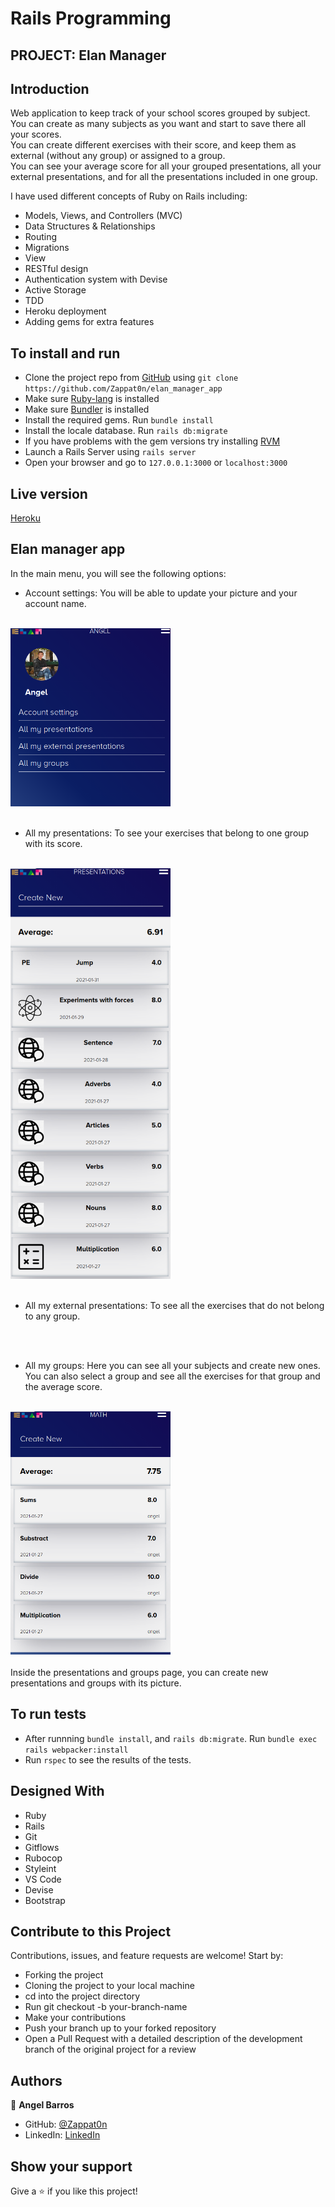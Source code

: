 # Rails Programming

## PROJECT: Elan Manager

## Introduction

Web application to keep track of your school scores grouped by subject.
You can create as many subjects as you want and start to save there all your scores. <br>
You can create different exercises with their score, and keep them as external (without any group) or assigned to a group. <br>
You can see your average score for all your grouped presentations, all your external presentations, and for all the presentations included in one group.

I have used different concepts of Ruby on Rails including:

- Models, Views, and Controllers (MVC)
- Data Structures & Relationships
- Routing
- Migrations
- View
- RESTful design
- Authentication system with Devise
- Active Storage
- TDD
- Heroku deployment
- Adding gems for extra features

## To install and run

- Clone the project repo from [GitHub](https://github.com/Zappat0n/elan_manager_app) using `git clone https://github.com/Zappat0n/elan_manager_app`
- Make sure [Ruby-lang](https://www.ruby-lang.org/en/) is installed
- Make sure [Bundler](https://bundler.io/) is installed
- Install the required gems. Run `bundle install`
- Install the locale database. Run `rails db:migrate`
- If you have problems with the gem versions try installing [RVM](https://rvm.io/)
- Launch a Rails Server using `rails server`
- Open your browser and go to `127.0.0.1:3000` or `localhost:3000`

## Live version

  [Heroku](https://pacific-cliffs-52385.herokuapp.com/)

## Elan manager app

In the main menu, you will see the following options:<br>

- Account settings: You will be able to update your picture and your account name.
<br>
<img src="./app/assets/images/screenshot1.png" width="256">
<br>
<br>

- All my presentations: To see your exercises that belong to one group with its score.
<br>
<img src="./app/assets/images/screenshot3.png" width="256">
<br>
<br>

- All my external presentations: To see all the exercises that do not belong to
any group.
<br>
<br>

- All my groups: Here you can see all your subjects and create new ones. You can also select a group and see all the exercises for that group and the average score.
<br>
<img src="./app/assets/images/screenshot2.png" width="256">
<br>
<br>
Inside the presentations and groups page, you can create new presentations and groups with its picture.

## To run tests

- After runnning `bundle install`, and `rails db:migrate`. Run `bundle exec rails webpacker:install`
- Run `rspec` to see the results of the tests.

## Designed With

- Ruby
- Rails
- Git
- Gitflows
- Rubocop
- Styleint
- VS Code
- Devise
- Bootstrap

## Contribute to this Project

Contributions, issues, and feature requests are welcome! Start by:

  - Forking the project
  - Cloning the project to your local machine
  - cd into the project directory
  - Run git checkout -b your-branch-name
  - Make your contributions
  - Push your branch up to your forked repository
  - Open a Pull Request with a detailed description of the development branch of the original project for a review

## Authors

👤 **Angel Barros**

- GitHub: [@Zappat0n](https://github.com/Zappat0n)
- LinkedIn: [LinkedIn](https://www.linkedin.com/in/angel-barros/)

## Show your support

Give a ⭐️ if you like this project!

